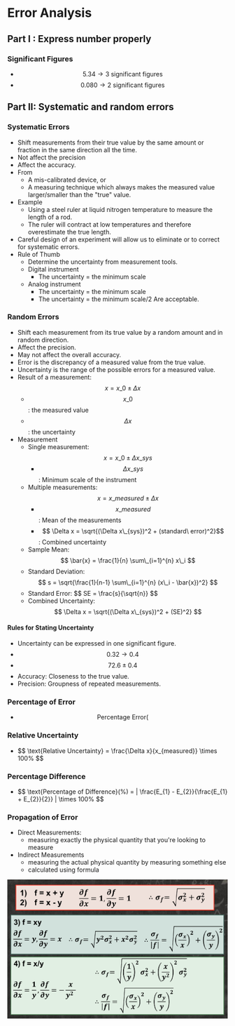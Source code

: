 # Error Analysis

## Part I : Express number properly

### Significant Figures

* $$5.34 \rightarrow 3 \text{ significant figures}$$
* $$0.080 \rightarrow 2 \text{ significant figures}$$

## Part II: Systematic and random errors

### Systematic Errors

* Shift measurements from their true value by the same amount or fraction in the same direction all the time.
* Not affect the precision
* Affect the accuracy.
* From
  * A mis-calibrated device, or
  * A measuring technique which always makes the measured value larger/smaller than the "true" value.
* Example
  * Using a steel ruler at liquid nitrogen temperature to measure the length of a rod.
  * The ruler will contract at low temperatures and therefore overestimate the true length.
* Careful design of an experiment will allow us to eliminate or to correct for systematic errors.
* Rule of Thumb
  * Determine the uncertainty from measurement tools.
  * Digital instrument
    * The uncertainty = the minimum scale
  * Analog instrument
    * The uncertainty = the minimum scale
    * The uncertainty = the minimum scale/2 Are acceptable.

### Random Errors

* Shift each measurement from its true value by a random amount and in random direction.
* Affect the precision.
* May not affect the overall accuracy.
* Error is the discrepancy of a measured value from the true value.
* Uncertainty is the range of the possible errors for a measured value.
* Result of a measurement: $$ x = x\_0 \pm \Delta x $$
  * $$ x\_0 $$: the measured value
  * $$ \Delta x $$: the uncertainty
* Measurement
  * Single measurement: $$ x = x\_0 \pm \Delta x\_{sys} $$
    * $$ \Delta x\_{sys} $$: Minimum scale of the instrument
  * Multiple measurements: $$ x = x\_{measured} \pm \Delta x $$
    * $$ x\_{measured} $$: Mean of the measurements
    * $$ \Delta x = \sqrt{(\Delta x\_{sys})^2 + (standard\ error)^2}$$: Combined uncertainty
  * Sample Mean: $$ \bar{x} = \frac{1}{n} \sum\_{i=1}^{n} x\_i $$
  * Standard Deviation: $$ s = \sqrt{\frac{1}{n-1} \sum\_{i=1}^{n} (x\_i - \bar{x})^2} $$
  * Standard Error: $$ SE = \frac{s}{\sqrt{n\}} $$
  * Combined Uncertainty: $$ \Delta x = \sqrt{(\Delta x\_{sys})^2 + (SE)^2} $$

#### Rules for Stating Uncertainty

* Uncertainty can be expressed in one significant figure.
* $$ 0.32 \rightarrow 0.4 $$
* $$ 72.6 \pm 0.4 $$
* Accuracy: Closeness to the true value.
* Precision: Groupness of repeated measurements.

### Percentage of Error

* $$ \text{Percentage Error}(%) = \frac{|x\_{measured} - x\_{true}|}{|x\_{true}|} \times 100% $$

### Relative Uncertainty

* $$ \text{Relative Uncertainty} = \frac{\Delta x}{x\_{measured\}} \times 100% $$

### Percentage Difference

* $$ \text{Percentage of Difference}(%) = | \frac{E\_{1} - E\_{2\}}{\frac{E\_{1} + E\_{2\}}{2\}} | \times 100% $$

### Propagation of Error

* Direct Measurements:
  * measuring exactly the physical quantity that you're looking to measure
* Indirect Measurements
  * measuring the actual physical quantity by measuring something else
  * calculated using formula

![alt text](image-2.png)
